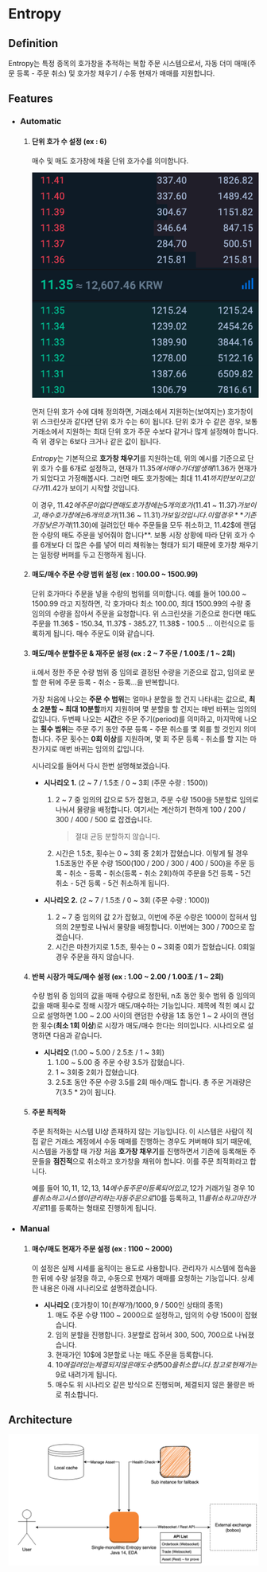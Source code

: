 # Entropy

## Definition

Entropy는 특정 종목의 호가창을 추적하는 복합 주문 시스템으로서, 자동 더미 매매(주문 등록 - 주문 취소) 및 호가창 채우기 / 수동 현재가 매매를 지원합니다.

## Features

* ### Automatic

  1. #### 단위 호가 수 설정 (ex : 6)

     매수 및 매도 호가창에 채울 단위 호가수를 의미합니다. 

     <img src="https://github.com/team-moebius/entropy/blob/main/sample-order-book.png?raw=true" />

     먼저 단위 호가 수에 대해 정의하면, 거래소에서 지원하는(보여지는) 호가창이 위 스크린샷과 같다면 단위 호가 수는 6이 됩니다. 단위 호가 수 같은 경우, 보통 거래소에서 지원하는 최대 단위 호가 주문 수보다 같거나 많게 설정해야 합니다. 즉 위 경우는 6보다 크거나 같은 값이 됩니다.

     *Entropy*는 기본적으로 **호가창 채우기**를 지원하는데, 위의 예시를 기준으로 단위 호가 수를 6개로 설정하고, 현재가 11.35$에서 매수가 더 발생해 11.36$가 현재가가 되었다고 가정해봅시다. 그러면 매도 호가창에는 최대 11.41$까지만 보이고 있다가 11.42$가 보이기 시작할 것입니다.

     이 경우, 11.42$에 주문이 없다면 매도 호가창에는 5개의 호가(11.41$ ~ 11.37$)가 보이고, 매수 호가창에는 6개의 호가(11.36$ ~ 11.31$)가 보일 것입니다. 이럴 경우 **기존 가장 낮은 가격(11.30$)에 걸려있던 매수 주문들을 모두 취소하고, 11.42$에 랜덤한 수량의 매도 주문을 넣어줘야 합니다**.
     보통 시장 상황에 따라 단위 호가 수를 6개보다 더 많은 수를 넣어 미리 채워놓는 형태가 되기 때문에 호가창 채우기는 일정량 버퍼를 두고 진행하게 됩니다.

  

  2. #### 매도/매수 주문 수량 범위 설정 (ex : 100.00 ~ 1500.99)

     단위 호가마다 주문을 넣을 수량의 범위를 의미합니다.
     예를 들어 100.00 ~ 1500.99 라고 지정하면, 각 호가마다 최소 100.00, 최대 1500.99의 수량 중 임의의 수량을 잡아서 주문을 요청합니다. 위 스크린샷을 기준으로 한다면 매도 주문을 11.36$ - 150.34, 11.37$ - 385.27, 11.38$ - 100.5 ... 이런식으로 등록하게 됩니다. 매수 주문도 이와 같습니다.

  

  3. #### 매도/매수 분할주문 & 재주문 설정 (ex : 2 ~ 7 주문 / 1.00초 / 1 ~ 2회)

     ii.에서 정한 주문 수량 범위 중 임의로 결정된 수량을 기준으로 잡고, 임의로 분할 한 뒤에 주문 등록 - 취소 - 등록...을 반복합니다. 

     가장 처음에 나오는 **주문 수 범위**는 얼마나 분할을 할 건지 나타내는 값으로, **최소 2분할 ~ 최대 10분할**까지 지원하며 몇 분할을 할 건지는 매번 바뀌는 임의의 값입니다.
     두번째 나오는 **시간**은 주문 주기(period)를 의미하고, 마지막에 나오는 **횟수 범위**는 주문 주기 동안 주문 등록 - 주문 취소를 몇 회를 할 것인지 의미합니다. 주문 횟수는 **0회 이상**를 지원하며, 몇 회 주문 등록 - 취소를 할 지는 마찬가지로 매번 바뀌는 임의의 값입니다.

     시나리오를 들어서 다시 한번 설명해보겠습니다.

     * **시나리오 1.** (2 ~ 7 / 1.5초 / 0 ~ 3회 (주문 수량 : 1500))

       1. 2 ~ 7 중 임의의 값으로 5가 잡혔고, 주문 수량 1500을 5분할로 임의로 나눠서 물량을 배정합니다.
          여기서는 계산하기 편하게 100 / 200 / 300 / 400 / 500 로 잡겠습니다.

          > 절대 균등 분할하지 않습니다.

          

       2. 시간은 1.5초, 횟수는 0 ~ 3회 중 2회가 잡혔습니다. 이렇게 될 경우 1.5초동안 주문 수량 1500(100 / 200 / 300 / 400 / 500)을 주문 등록 - 취소 - 등록 - 취소(등록 - 취소 2회)하여 주문을 5건 등록 - 5건 취소 - 5건 등록 - 5건 취소하게 됩니다.

     * **시나리오 2.** (2 ~ 7 / 1.5초 / 0 ~ 3회 (주문 수량 : 1000))

       1. 2 ~ 7 중 임의의 값 2가 잡혔고, 이번에 주문 수량은 1000이 잡혀서 임의의 2분할로 나눠서 물량을 배정합니다.
          이번에는 300 / 700으로 잡겠습니다.
       2. 시간은 마찬가지로 1.5초, 횟수는 0 ~ 3회중 0회가 잡혔습니다. 0회일 경우 주문을 하지 않습니다.

     

  4. #### 반복 시장가 매도/매수 설정 (ex : 1.00 ~ 2.00 / 1.00초 / 1 ~ 2회)

     수량 범위 중 임의의 값을 매매 수량으로 정한뒤, n초 동안 횟수 범위 중 임의의 값을 매매 횟수로 정해 시장가 매도/매수하는 기능입니다. 제목에 적힌 예시 값으로 설명하면 1.00 ~ 2.00 사이의 랜덤한 수량을 1초 동안 1 ~ 2 사이의 랜덤한 횟수(**최소 1회 이상**)로 시장가 매도/매수 한다는 의미입니다. 시나리오로 설명하면 다음과 같습니다.

     * **시나리오** (1.00 ~ 5.00 / 2.5초 / 1 ~ 3회)
       1. 1.00 ~ 5.00 중 주문 수량 3.5가 잡혔습니다.
       2. 1 ~ 3회중 2회가 잡혔습니다.
       3. 2.5초 동안 주문 수량 3.5를 2회 매수/매도 합니다. 총 주문 거래량은 7(3.5 * 2)이 됩니다.

     

  5. #### 주문 최적화

     주문 최적화는 시스템 UI상 존재하지 않는 기능입니다. 이 시스템은 사람이 직접 같은 거래소 계정에서 수동 매매를 진행하는 경우도 커버해야 되기 때문에, 시스템을 가동할 때 가장 처음 **호가창 채우기**를 진행하면서 기존에 등록해둔 주문들을 **점진적**으로 취소하고 호가창을 채워야 합니다. 이를 주문 최적화라고 합니다.

     예를 들어 10$, 11$, 12$, 13$, 14$에 수동 주문이 등록되어 있고, 12$가 거래가일 경우 10$를 취소하고 시스템이 관리하는 자동 주문으로 10$를 등록하고, 11$를 취소하고 마찬가지로 11$를 등록하는 형태로 진행하게 됩니다.

  

* ### Manual

  1. #### 매수/매도 현재가 주문 설정 (ex : 1100 ~ 2000)

     이 설정은 실제 시세를 움직이는 용도로 사용합니다. 관리자가 시스템에 접속을 한 뒤에 수량 설정을 하고, 수동으로 현재가 매매를 요청하는 기능입니다. 상세한 내용은 아래 시나리오로 설명하겠습니다.

     * **시나리오** (호가창이 10$(현재가) / 1000, 9$ / 500인 상태의 종목)
       1. 매도 주문 수량 1100 ~ 2000으로 설정하고, 임의의 수량 1500이 잡혔습니다.
       2. 임의 분할을 진행합니다. 3분할로 잡혀서 300, 500, 700으로 나눠졌습니다.
       3. 현재가인 10$에 3분할로 나눈 매도 주문을 등록합니다.
       4. 10$에 걸려있는 체결되지 않은 매도 수량 500을 취소합니다. 참고로 현재가는 9$로 내려가게 됩니다.
       5. 매수도 위 시나리오 같은 방식으로 진행되며, 체결되지 않은 물량은 바로 취소합니다.

     

## Architecture

<img src="https://github.com/team-moebius/entropy/blob/main/entropy-structure.png?raw=true" />
